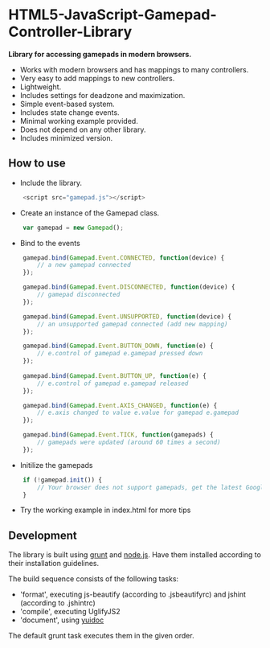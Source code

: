 HTML5-JavaScript-Gamepad-Controller-Library
===========================================

**Library for accessing gamepads in modern browsers.**

* Works with modern browsers and has mappings to many controllers.
* Very easy to add mappings to new controllers.
* Lightweight.
* Includes settings for deadzone and maximization.
* Simple event-based system.
* Includes state change events.
* Minimal working example provided.
* Does not depend on any other library.
* Includes minimized version.


How to use
----------
* Include the library.
```javascript
	<script src="gamepad.js"></script>
```

* Create an instance of the Gamepad class.
```javascript
	var gamepad = new Gamepad();
```

* Bind to the events
```javascript
	gamepad.bind(Gamepad.Event.CONNECTED, function(device) {
		// a new gamepad connected
	});

	gamepad.bind(Gamepad.Event.DISCONNECTED, function(device) {
		// gamepad disconnected
	});

	gamepad.bind(Gamepad.Event.UNSUPPORTED, function(device) {
		// an unsupported gamepad connected (add new mapping)
	});

	gamepad.bind(Gamepad.Event.BUTTON_DOWN, function(e) {
		// e.control of gamepad e.gamepad pressed down
	});
	
	gamepad.bind(Gamepad.Event.BUTTON_UP, function(e) {
		// e.control of gamepad e.gamepad released
	});

	gamepad.bind(Gamepad.Event.AXIS_CHANGED, function(e) {
		// e.axis changed to value e.value for gamepad e.gamepad
	});

	gamepad.bind(Gamepad.Event.TICK, function(gamepads) {
		// gamepads were updated (around 60 times a second)
	});
```

* Initilize the gamepads
```javascript
	if (!gamepad.init()) {
		// Your browser does not support gamepads, get the latest Google Chrome or Firefox
	}
```

* Try the working example in index.html for more tips

Development
----------

The library is built using [grunt](http://gruntjs.com/) and [node.js](http://www.nodejs.org/).
Have them installed according to their installation guidelines.

The build sequence consists of the following tasks:
* 'format', executing js-beautify (according to .jsbeautifyrc) and jshint (according to .jshintrc)
* 'compile', executing UglifyJS2
* 'document', using [yuidoc](http://yui.github.io/yuidoc/)

The default grunt task executes them in the given order.
